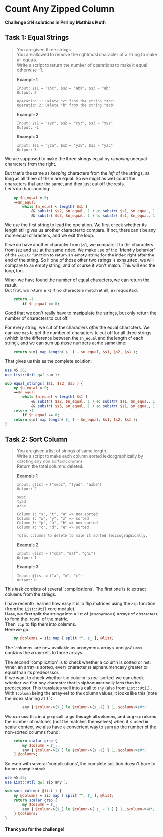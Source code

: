 # Count Any Zipped Column

**Challenge 314 solutions in Perl by Matthias Muth**

## Task 1: Equal Strings

> You are given three strings.<br/>
> You are allowed to remove the rightmost character of a string to make all equals.<br/>
> Write a script to return the number of operations to make it equal otherwise -1.
>
> **Example 1**
>
> ```text
> Input: $s1 = "abc", $s2 = "abb", $s3 = "ab"
> Output: 2
>
> Operation 1: Delete "c" from the string "abc"
> Operation 2: Delete "b" from the string "abb"
> ```
>
> **Example 2**
>
> ```text
> Input: $s1 = "ayz", $s2 = "cyz", $s3 = "xyz"
> Output: -1
> ```
>
> **Example 3**
>
> ```text
> Input: $s1 = "yza", $s2 = "yzb", $s3 = "yzc"
> Output: 3
> ```

We are supposed to make the three strings equal by *removing* unequal characters from the right.

But that's the same as *keeping* characters from the *left* of the strings, as long as all three of them are equal. So we might as well count the characters that are the same, and then just cut off the rests.<br/>
Let's do that counting:

```perl
    my $n_equal = 0;
    ++$n_equal
        while $n_equal < length( $s1 )
            && substr( $s2, $n_equal, 1 ) eq substr( $s1, $n_equal, 1 )
            && substr( $s3, $n_equal, 1 ) eq substr( $s1, $n_equal, 1 );
```

We use the first string to lead the operation. We first check whether its length still gives us another character to compare. If not, there can't be any more equal characters, and we exit the loop.

If we do have another character from `$s1`, we compare it to the characters from `$s2` and `$s3` at the same index. We make use of the 'friendly behavior' of the `substr` function to return an empty string for the index right after the end of the string. So if one of those other two strings is exhausted, we will compare to an empty string, and of course it won't match. This will end the loop, too.

When we have found the number of equal characters, we can return the result.<br/>But first, we return a `-1` if no characters match at all, as requested:

```perl
    return -1
        if $n_equal == 0;
```

Good that we don't really have to manipulate the strings, but only return the number of characters to cut off.

For every string, we cut of the characters *after* the equal characters. We can use `map` to get the number of characters to cut off for all three strings (which is the difference between the `$n_equal` and the length of each string), and we can sum up those numbers at the same time:

```perl
    return sum( map length( $_ ) - $n_equal, $s1, $s2, $s3 );
```

That gives us this as the complete solution:

```perl
use v5.36;
use List::Util qw( sum );

sub equal_strings( $s1, $s2, $s3 ) {
    my $n_equal = 0;
    ++$n_equal
        while $n_equal < length( $s1 )
            && substr( $s2, $n_equal, 1 ) eq substr( $s1, $n_equal, 1 )
            && substr( $s3, $n_equal, 1 ) eq substr( $s1, $n_equal, 1 );
    return -1
        if $n_equal == 0;
    return sum( map length( $_ ) - $n_equal, $s1, $s2, $s3 );
}
```



## Task 2: Sort Column

> You are given a list of strings of same length.<br/>
> Write a script to make each column sorted lexicographically by deleting any non sorted columns.<br/>
> Return the total columns deleted.
>
> **Example 1**
>
> ```text
> Input: @list = ("swpc", "tyad", "azbe")
> Output: 2
>
> swpc
> tyad
> azbe
>
> Column 1: "s", "t", "a" => non sorted
> Column 2: "w", "y", "z" => sorted
> Column 3: "p", "a", "b" => non sorted
> Column 4: "c", "d", "e" => sorted
>
> Total columns to delete to make it sorted lexicographically.
> ```
>
> **Example 2**
>
> ```text
> Input: @list = ("cba", "daf", "ghi")
> Output: 1
> ```
>
> **Example 3**
>
> ```text
> Input: @list = ("a", "b", "c")
> Output: 0
> ```

This task consists of several 'complications'. The first one is to extract columns from the strings.

I have recently learned how easy it is to flip matrices using the `zip` function (from the `List::Util` core module).<br/>Here, we first split the strings into a list of (anonymous) arrays of characters to form the 'rows' of the matrix.<br/>
Then: `zip` to flip them into columns.<br/>Here we go:

```perl
    my @columns = zip map [ split "", $_ ], @list;
```

The 'columns' are now available as anonymous arrays, and `@columns` contains the array-refs to those arrays.

The second 'complication' is to check whether a column is sorted or not.<br/>When an array is sorted, every character is alphanumerically greater or equal than its predecessor.<br/>If we want to check whether the column is *non*-sorted, we can check whether we find any character that is alphanumerically *less* than its predecessor. This translates well into a call to `any` (also from `List::Util`) . With `$column` being the array-ref to the column values, it looks like this (note the index starting at `1`!):

```perl
        any { $column->[$_] le $column->[$_-1] } 1..$column->$#*;
```

We can use this in a `grep` call to go through all columns, and as `grep` returns the number of matches (not the matches themselves) when it is used in scalar context, we also have a convenient way to sum up the number of the non-sorted columns found:

```perl
    return scalar grep {
        my $column = $_;
        any { $column->[$_] le $column->[$_-1] } 1..$column->$#*;
    } @columns;
```

So even with several 'complications', the complete solution doesn't have to be too complicated:

```perl
use v5.36;
use List::Util qw( zip any );

sub sort_column( @list ) {
    my @columns = zip map [ split "", $_ ], @list;
    return scalar grep {
        my $column = $_;
        any { $column->[$_] le $column->[ $_ - 1 ] } 1..$column->$#*;
    } @columns;
}
```



#### **Thank you for the challenge!**
